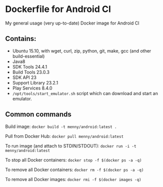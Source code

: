 # Dockerfile for Android CI
My general usage (very up-to-date) Docker image for Android CI

## Contains:

* Ubuntu 15.10, with wget, curl, zip, python, git, make, gcc (and other build-essential)
* Java8
* SDK Tools 24.4.1
* Build Tools 23.0.3
* SDK API 23
* Support Library 23.2.1
* Play Services 8.4.0
* `/opt/tools/start_emulator.sh` script which can download and start an emulator.


## Common commands
Build image: `docker build -t menny/android:latest .`

Pull from Docker Hub: `docker pull menny/android:latest`

To run image (and attach to STDIN/STDOUT): `docker run -i -t menny/android:latest` 

To stop all Docker containers: `docker stop -f $(docker ps -a -q)`

To remove all Docker containers: `docker rm -f $(docker ps -a -q)`

To remove all Docker images: `docker rmi -f $(docker images -q)`
